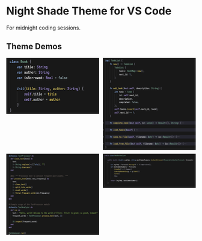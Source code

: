 # Night Shade Theme for VS Code

For midnight coding sessions.

## Theme Demos

<div style="display: grid; grid-template-columns: 1fr 1fr; gap: 10px;">
  <img src="code-examples/screenshots/screenshot1.png" alt="Screenshot 1">
  <img src="code-examples/screenshots/screenshot2.png" alt="Screenshot 2">
  <img src="code-examples/screenshots/screenshot3.png" alt="Screenshot 3">
  <img src="code-examples/screenshots/screenshot4.png" alt="Screenshot 4">
</div>
